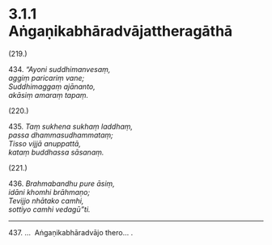

# 3.1.1 Aṅgaṇikabhāradvājattheragāthā




(219.)

434\. _“Ayoni suddhimanvesaṃ,_  
_aggiṃ paricariṃ vane;_  
_Suddhimaggaṃ ajānanto,_  
_akāsiṃ amaraṃ tapaṃ._  


(220.)

435\. _Taṃ sukhena sukhaṃ laddhaṃ,_  
_passa dhammasudhammataṃ;_  
_Tisso vijjā anuppattā,_  
_kataṃ buddhassa sāsanaṃ._  


(221.)

436\. _Brahmabandhu pure āsiṃ,_  
_idāni khomhi brāhmaṇo;_  
_Tevijjo nhātako camhi,_  
_sottiyo camhi vedagū”ti._  


---

437\. …  Aṅgaṇikabhāradvājo thero… .





